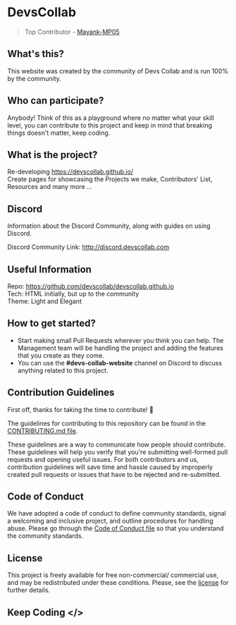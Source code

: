 # DevsCollab

> Top Contributor - [Mayank-MP05](https://github.com/Mayank-MP05)

## What's this?

This website was created by the community of Devs Collab and is run 100% by the community.

## Who can participate?

Anybody! Think of this as a playground where no matter what your skill level, you can contribute to this project and keep in mind that breaking things doesn't matter, keep coding.

## What is the project?

Re-developing https://devscollab.github.io/  
Create pages for showcasing the Projects we make, Contributors' List, Resources and many more ...

## Discord

Information about the Discord Community, along with guides on using Discord.

Discord Community Link: http://discord.devscollab.com

## Useful Information

Repo: https://github.com/devscollab/devscollab.github.io  
Tech: HTML initially, but up to the community  
Theme: Light and Elegant

## How to get started?

- Start making small Pull Requests wherever you think you can help. The Management team will be handling the project and adding the features that you create as they come.
- You can use the **#devs-collab-website** channel on Discord to discuss anything related to this project.

## Contribution Guidelines

First off, thanks for taking the time to contribute! :tada:

The guidelines for contributing to this repository can be found in the [CONTRIBUTING.md file](https://github.com/devscollab/devscollab.github.io/blob/master/CONTRIBUTING.md).

These guidelines are a way to communicate how people should contribute. These guidelines will help you verify that you're submitting well-formed pull requests and opening useful issues. For both contributors and us, contribution guidelines will save time and hassle caused by improperly created pull requests or issues that have to be rejected and re-submitted.

## Code of Conduct

We have adopted a code of conduct to define community standards, signal a welcoming and inclusive project, and outline procedures for handling abuse. Please go through the [Code of Conduct file](https://github.com/devscollab/devscollab.github.io/blob/master/CODE_OF_CONDUCT.md) so that you understand the community standards.

## License

This project is freely available for free non-commercial/ commercial use, and may be redistributed under these conditions. Please, see the [license](https://github.com/devscollab/devscollab.github.io/blob/master/LICENSE) for further details.

## Keep Coding </>
